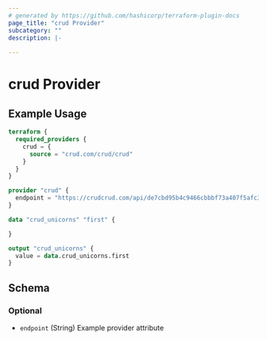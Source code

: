 ```yaml
---
# generated by https://github.com/hashicorp/terraform-plugin-docs
page_title: "crud Provider"
subcategory: ""
description: |-
  
---
```


# crud Provider



## Example Usage

```terraform
terraform {
  required_providers {
    crud = {
      source = "crud.com/crud/crud"
    }
  }
}

provider "crud" {
  endpoint = "https://crudcrud.com/api/de7cbd95b4c9466cbbbf73a407f5afc3"
}

data "crud_unicorns" "first" {

}

output "crud_unicorns" {
  value = data.crud_unicorns.first
}
```

<!-- schema generated by tfplugindocs -->
## Schema

### Optional

- `endpoint` (String) Example provider attribute
